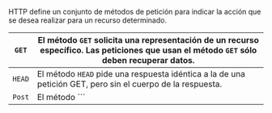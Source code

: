 HTTP define un conjunto de métodos 
de petición para indicar la acción que se desea realizar para un recurso determinado. 


| ```GET```  | El método ```GET``` solicita una representación de un recurso específico. Las peticiones que usan el método ```GET``` sólo deben recuperar datos. |
| ---------- | ------------------------------------------------------------------------------------------------------------------------------------------------- |
| ```HEAD``` | El método ```HEAD``` pide una respuesta idéntica a la de una petición GET, pero sin el cuerpo de la respuesta.                                    |
| ```Post``` | El método ```                                                                                                                                     |
